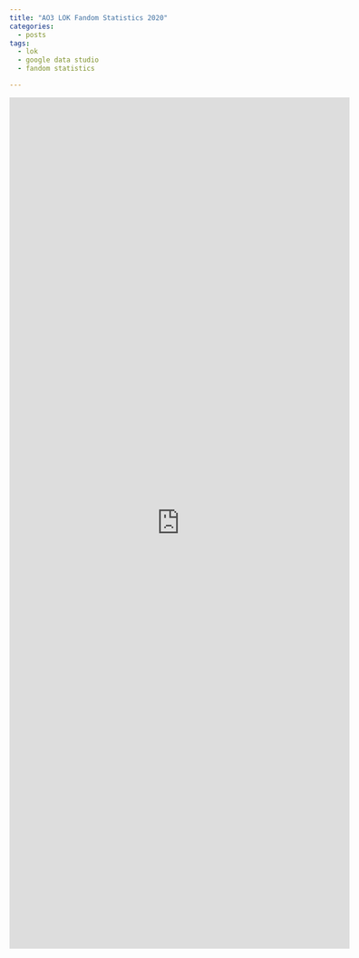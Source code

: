 ```yaml
---
title: "AO3 LOK Fandom Statistics 2020"
categories:
  - posts
tags:
  - lok
  - google data studio
  - fandom statistics

---
```


<iframe width="600" height="1500" src="https://datastudio.google.com/embed/reporting/2352c80f-8560-4361-8fad-e1da37180d8a/page/EwVvB" frameborder="0" style="border:0" allowfullscreen></iframe>
